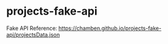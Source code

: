 # projects-fake-api

Fake API Reference: https://chamben.github.io/projects-fake-api/projectsData.json
